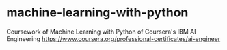 # machine-learning-with-python
Coursework of Machine Learning with Python of Coursera's IBM AI Engineering https://www.coursera.org/professional-certificates/ai-engineer
